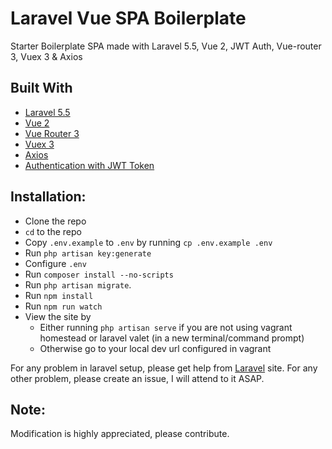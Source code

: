 # Laravel Vue SPA Boilerplate
Starter Boilerplate SPA made with Laravel 5.5, Vue 2, JWT Auth, Vue-router 3, Vuex 3 & Axios

 
## Built With
* [Laravel 5.5](https://laravel.com/docs/5.5)
* [Vue 2](https://vuejs.org)
* [Vue Router 3](http://router.vuejs.org)
* [Vuex 3](http://vuex.vuejs.org)
* [Axios](https://github.com/mzabriskie/axios)
* [Authentication with JWT Token](https://github.com/tymondesigns/jwt-auth)

## Installation:
* Clone the repo
* `cd` to the repo
* Copy `.env.example` to `.env` by running `cp .env.example .env`
* Run `php artisan key:generate`
* Configure `.env`
* Run `composer install --no-scripts`
* Run `php artisan migrate`.
* Run `npm install`
* Run `npm run watch`
* View the site by 
    * Either running `php artisan serve` if you are not using vagrant homestead or laravel valet (in a new terminal/command prompt)
    * Otherwise go to your local dev url configured in vagrant

For any problem in laravel setup, please get help from [Laravel](https://laravel.com) site. For any other problem, please create an issue, I will attend to it ASAP.
     
## Note:
Modification is highly appreciated, please contribute.
